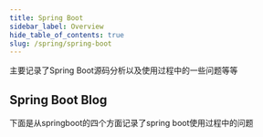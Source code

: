 ```yaml
---
title: Spring Boot
sidebar_label: Overview
hide_table_of_contents: true
slug: /spring/spring-boot
---
```




<head>
  <title>Spring Boot</title>
  <meta
    name="description"
    content="Ionic Framework is an open-source UI toolkit to create your own mobile apps using web technologies with integrations for popular frameworks."
  />
  <link rel="canonical" href="https://ionicframework.com/docs" />
  <link rel="alternate" href="https://ionicframework.com/docs" hreflang="x-default" />
  <link rel="alternate" href="https://ionicframework.com/docs" hreflang="en" />
  <meta property="og:url" content="https://ionicframework.com/docs" />
</head>



主要记录了Spring Boot源码分析以及使用过程中的一些问题等等

## Spring Boot Blog

下面是从springboot的四个方面记录了spring boot使用过程中的问题
